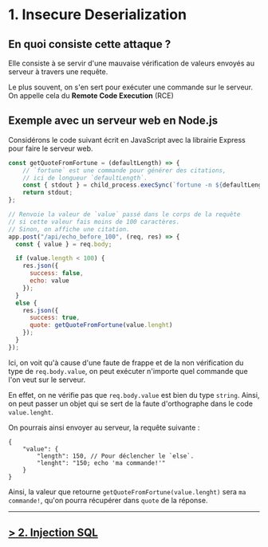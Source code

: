 # 1. Insecure Deserialization

## En quoi consiste cette attaque ?

Elle consiste à se servir d'une mauvaise vérification
de valeurs envoyés au serveur à travers une requête.

Le plus souvent, on s'en sert pour exécuter une commande
sur le serveur. On appelle cela du **Remote Code Execution** (RCE)

## Exemple avec un serveur web en Node.js

Considérons le code suivant écrit en JavaScript avec la librairie Express pour faire le serveur web.

```javascript
const getQuoteFromFortune = (defaultLength) => {
    // `fortune` est une commande pour générer des citations,
    // ici de longueur `defaultLength`.
    const { stdout } = child_process.execSync(`fortune -n ${defaultLength}`);
    return stdout;
};

// Renvoie la valeur de `value` passé dans le corps de la requête
// si cette valeur fais moins de 100 caractères.
// Sinon, on affiche une citation.
app.post("/api/echo_before_100", (req, res) => {
  const { value } = req.body;

  if (value.length < 100) {
    res.json({
      success: false,
      echo: value
    });
  }
  else {
    res.json({
      success: true,
      quote: getQuoteFromFortune(value.lenght)
    });
  }
});
```

Ici, on voit qu'à cause d'une faute de frappe et de la non vérification du type de `req.body.value`,
on peut exécuter n'importe quel commande que l'on veut sur le serveur.

En effet, on ne vérifie pas que `req.body.value` est bien du type `string`. Ainsi, on peut passer un objet
qui se sert de la faute d'orthographe dans le code `value.lenght`.

On pourrais ainsi envoyer au serveur, la requête suivante :

```jsonc
{
    "value": {
        "length": 150, // Pour déclencher le `else`.
        "lenght": "150; echo 'ma commande!'" 
    }
}
```

Ainsi, la valeur que retourne `getQuoteFromFortune(value.lenght)` sera `ma commande!`,
qu'on pourra récupérer dans `quote` de la réponse.

---

## [> 2. Injection SQL](./2-injection-sql.md)
